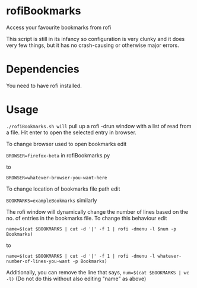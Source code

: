 # rofiBookmarks

Access your favourite bookmarks from rofi

This script is still in its infancy so configuration is very clunky and it does very few things, but it has no crash-causing or otherwise major errors.

# Dependencies

You need to have rofi installed.

# Usage
`./rofiBookmarks.sh will` pull up a rofi -drun window with a list of read from a file. Hit enter to open the selected entry in browser.

To change browser used to open bookmarks edit

`BROWSER=firefox-beta` in rofiBookmarks.py

to

`BROWSER=whatever-browser-you-want-here`

To change location of bookmarks file path edit

`BOOKMARKS=exampleBookmarks` similarly

The rofi window will dynamically change the number of lines based on the no. of entries in the bookmarks file. To change this behaviour edit

`name=$(cat $BOOKMARKS | cut -d '|' -f 1 | rofi -dmenu -l $num -p Bookmarks)`

to

`name=$(cat $BOOKMARKS | cut -d '|' -f 1 | rofi -dmenu -l whatever-number-of-lines-you-want -p Bookmarks)`

Additionally, you can remove the line that says,
`num=$(cat $BOOKMARKS | wc -l)`
(Do not do this without also editing "name" as above)
